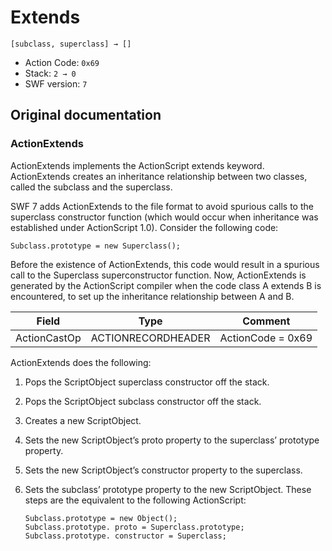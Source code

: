 # Extends

```
[subclass, superclass] → []
```

- Action Code: `0x69`
- Stack: `2 → 0`
- SWF version: `7`

## Original documentation

### ActionExtends

ActionExtends implements the ActionScript extends keyword. ActionExtends creates an inheritance relationship
between two classes, called the subclass and the superclass.

SWF 7 adds ActionExtends to the file format to avoid spurious calls to the superclass constructor function (which
would occur when inheritance was established under ActionScript 1.0). Consider the following code:

```as2
Subclass.prototype = new Superclass();
```

Before the existence of ActionExtends, this code would result in a spurious call to the Superclass
superconstructor function. Now, ActionExtends is generated by the ActionScript compiler when the code class A
extends B is encountered, to set up the inheritance relationship between A and B.

| Field              | Type               | Comment           |
|--------------------|--------------------|-------------------|
| ActionCastOp       | ACTIONRECORDHEADER | ActionCode = 0x69 |

ActionExtends does the following:
1. Pops the ScriptObject superclass constructor off the stack.
2. Pops the ScriptObject subclass constructor off the stack.
3. Creates a new ScriptObject.
4. Sets the new ScriptObject’s proto property to the superclass’ prototype property.
5. Sets the new ScriptObject’s constructor property to the superclass.
6. Sets the subclass’ prototype property to the new ScriptObject. These steps are
   the equivalent to the following ActionScript:

   ```as2
   Subclass.prototype = new Object();
   Subclass.prototype. proto = Superclass.prototype;
   Subclass.prototype. constructor = Superclass;
   ``` 
